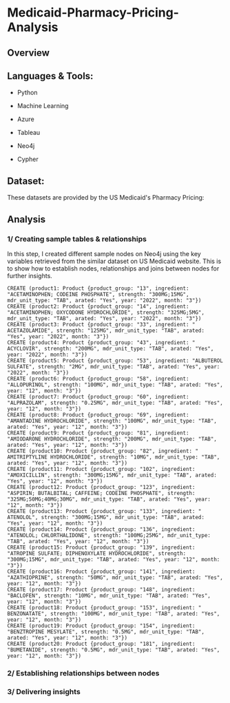 # Medicaid-Pharmacy-Pricing-Analysis

## Overview


## Languages & Tools:

- Python

- Machine Learning

- Azure

- Tableau

- Neo4j

- Cypher

## Dataset:

These datasets are provided by the US Medicaid's Pharmacy Pricing: 

## Analysis

### 1/ Creating sample tables & relationships

In this step, I created different sample nodes on Neo4j using the key variables retrieved from the similar dataset on US Medicaid website. This is to show how to establish nodes, relationships and joins between nodes for further insights.

```
CREATE (product1: Product {product_group: "13", ingredient: "ACETAMINOPHEN; CODEINE PHOSPHATE", strength: "300MG;15MG", mdr_unit_type: "TAB", arated: "Yes", year: "2022", month: "3"})
CREATE (product2: Product {product_group: "14", ingredient: "ACETAMINOPHEN; OXYCODONE HYDROCHLORIDE", strength: "325MG;5MG", mdr_unit_type: "TAB", arated: "Yes", year: "2022", month: "3"})
CREATE (product3: Product {product_group: "33", ingredient: " ACETAZOLAMIDE", strength: "125MG", mdr_unit_type: "TAB", arated: "Yes", year: "2022", month: "3"})
CREATE (product4: Product {product_group: "43", ingredient: " ACYCLOVIR", strength: "200MG", mdr_unit_type: "TAB", arated: "Yes", year: "2022", month: "3"})
CREATE (product5: Product {product_group: "53", ingredient: "ALBUTEROL SULFATE", strength: "2MG", mdr_unit_type: "TAB", arated: "Yes", year: "2022", month: "3"})
CREATE (product6: Product {product_group: "58", ingredient: "ALLOPURINOL", strength: "100MG", mdr_unit_type: "TAB", arated: "Yes", year: "12", month: "3"})
CREATE (product7: Product {product_group: "60", ingredient: "ALPRAZOLAM", strength: "0.25MG", mdr_unit_type: "TAB", arated: "Yes", year: "12", month: "3"})
CREATE (product8: Product {product_group: "69", ingredient: "AMANTADINE HYDROCHLORIDE", strength: "100MG", mdr_unit_type: "TAB", arated: "Yes", year: "12", month: "3"})
CREATE (product9: Product {product_group: "81", ingredient: "AMIODARONE HYDROCHLORIDE", strength: "200MG", mdr_unit_type: "TAB", arated: "Yes", year: "12", month: "3"})
CREATE (product10: Product {product_group: "82", ingredient: " AMITRIPTYLINE HYDROCHLORIDE", strength: "10MG", mdr_unit_type: "TAB", arated: "Yes", year: "12", month: "3"})
CREATE (product11: Product {product_group: "102", ingredient: "AMOXICILLIN", strength: "300MG;15MG", mdr_unit_type: "TAB", arated: "Yes", year: "12", month: "3"})
CREATE (product12: Product {product_group: "123", ingredient: "ASPIRIN; BUTALBITAL; CAFFEINE; CODEINE PHOSPHATE", strength: "325MG;50MG;40MG;30MG", mdr_unit_type: "TAB", arated: "Yes", year: "12", month: "3"})
CREATE (product13: Product {product_group: "133", ingredient: " ATENOLOL", strength: "300MG;15MG", mdr_unit_type: "TAB", arated: "Yes", year: "12", month: "3"})
CREATE (product14: Product {product_group: "136", ingredient: "ATENOLOL; CHLORTHALIDONE", strength: "100MG;25MG", mdr_unit_type: "TAB", arated: "Yes", year: "12", month: "3"})
CREATE (product15: Product {product_group: "139", ingredient: "ATROPINE SULFATE; DIPHENOXYLATE HYDROCHLORIDE", strength: "300MG;15MG", mdr_unit_type: "TAB", arated: "Yes", year: "12", month: "3"})
CREATE (product16: Product {product_group: "141", ingredient: "AZATHIOPRINE", strength: "50MG", mdr_unit_type: "TAB", arated: "Yes", year: "12", month: "3"})
CREATE (product17: Product {product_group: "148", ingredient: "BACLOFEN", strength: "10MG", mdr_unit_type: "TAB", arated: "Yes", year: "12", month: "3"})
CREATE (product18: Product {product_group: "153", ingredient: " BENZONATATE", strength: "100MG", mdr_unit_type: "TAB", arated: "Yes", year: "12", month: "3"})
CREATE (product19: Product {product_group: "154", ingredient: "BENZTROPINE MESYLATE", strength: "0.5MG", mdr_unit_type: "TAB", arated: "Yes", year: "12", month: "3"})
CREATE (product20: Product {product_group: "181", ingredient: "BUMETANIDE", strength: "0.5MG", mdr_unit_type: "TAB", arated: "Yes", year: "12", month: "3"})
```

### 2/ Establishing relationships between nodes


### 3/ Delivering insights
